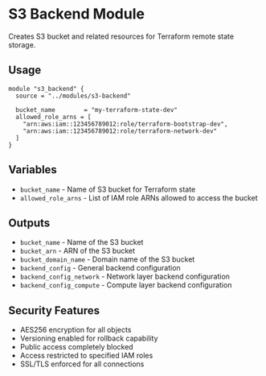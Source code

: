 # S3 Backend Module

Creates S3 bucket and related resources for Terraform remote state storage.

## Usage

```hcl
module "s3_backend" {
  source = "../modules/s3-backend"

  bucket_name        = "my-terraform-state-dev"
  allowed_role_arns = [
    "arn:aws:iam::123456789012:role/terraform-bootstrap-dev",
    "arn:aws:iam::123456789012:role/terraform-network-dev"
  ]
}
```

## Variables

- `bucket_name` - Name of S3 bucket for Terraform state
- `allowed_role_arns` - List of IAM role ARNs allowed to access the bucket

## Outputs

- `bucket_name` - Name of the S3 bucket
- `bucket_arn` - ARN of the S3 bucket
- `bucket_domain_name` - Domain name of the S3 bucket
- `backend_config` - General backend configuration
- `backend_config_network` - Network layer backend configuration
- `backend_config_compute` - Compute layer backend configuration

## Security Features

- AES256 encryption for all objects
- Versioning enabled for rollback capability
- Public access completely blocked
- Access restricted to specified IAM roles
- SSL/TLS enforced for all connections